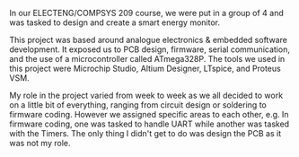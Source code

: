 In our ELECTENG/COMPSYS 209 course, we were put in a group of 4 and was tasked to design and create a smart energy monitor.

This project was based around analogue electronics & embedded software development. It exposed us to PCB design, firmware, serial communication, and the use of a microcontroller called ATmega328P.
The tools we used in this project were Microchip Studio, Altium Designer, LTspice, and Proteus VSM.

My role in the project varied from week to week as we all decided to work on a little bit of everything, ranging from circuit design or soldering to firmware coding. However we assigned specific areas to each other, e.g. In firmware coding, one was tasked to handle UART while another was tasked with the Timers.
The only thing I didn't get to do was design the PCB as it was not my role.
